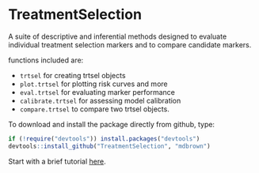 TreatmentSelection
==================
A suite of descriptive and inferential methods designed to evaluate
individual treatment selection markers and to compare candidate markers.  

functions included are:

- `trtsel` for creating trtsel objects
- `plot.trtsel` for plotting risk curves and more
- `eval.trtsel` for evaluating marker performance
- `calibrate.trtsel` for assessing model calibration
- `compare.trtsel` to compare two trtsel objects. 


To download and install the package directly from github, type:

```r
if (!require("devtools")) install.packages("devtools")
devtools::install_github("TreatmentSelection", "mdbrown")

```

Start with a brief tutorial [here](https://github.com/mdbrown/TreatmentSelection/blob/master/Tutorial.md).
